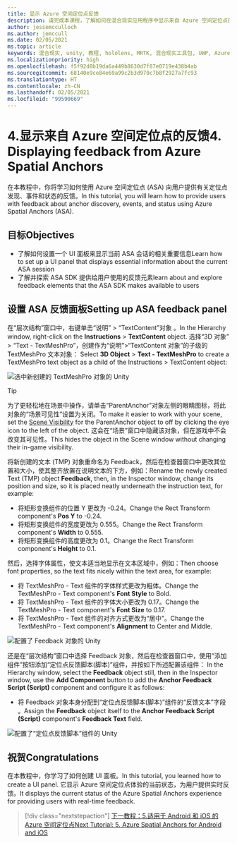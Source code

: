 ```yaml
---
title: 显示 Azure 空间定位点反馈
description: 请完成本课程，了解如何在混合现实应用程序中显示来自 Azure 空间定位点的反馈。
author: jessemcculloch
ms.author: jemccull
ms.date: 02/05/2021
ms.topic: article
keywords: 混合现实, unity, 教程, hololens, MRTK, 混合现实工具包, UWP, Azure 空间定位点, 会话, 反馈元素
ms.localizationpriority: high
ms.openlocfilehash: f5f92d8b19da6a449b8630d7f87e0719e438b4ab
ms.sourcegitcommit: 68140e9ce84e69a99c2b3d970c7b8f2927a7fc93
ms.translationtype: HT
ms.contentlocale: zh-CN
ms.lasthandoff: 02/05/2021
ms.locfileid: "99590669"
---
```

# <a name="4-displaying-feedback-from-azure-spatial-anchors"></a><span data-ttu-id="bb9e3-104">4.显示来自 Azure 空间定位点的反馈</span><span class="sxs-lookup"><span data-stu-id="bb9e3-104">4. Displaying feedback from Azure Spatial Anchors</span></span>

<span data-ttu-id="bb9e3-105">在本教程中，你将学习如何使用 Azure 空间定位点 (ASA) 向用户提供有关定位点发现、事件和状态的反馈。</span><span class="sxs-lookup"><span data-stu-id="bb9e3-105">In this tutorial, you will learn how to provide users with feedback about anchor discovery, events, and status using Azure Spatial Anchors (ASA).</span></span>

## <a name="objectives"></a><span data-ttu-id="bb9e3-106">目标</span><span class="sxs-lookup"><span data-stu-id="bb9e3-106">Objectives</span></span>

* <span data-ttu-id="bb9e3-107">了解如何设置一个 UI 面板来显示当前 ASA 会话的相关重要信息</span><span class="sxs-lookup"><span data-stu-id="bb9e3-107">Learn how to set up a UI panel that displays essential information about the current ASA session</span></span>
* <span data-ttu-id="bb9e3-108">了解并探索 ASA SDK 提供给用户使用的反馈元素</span><span class="sxs-lookup"><span data-stu-id="bb9e3-108">learn about and explore feedback elements that the ASA SDK makes available to users</span></span>

## <a name="setting-up-asa-feedback-panel"></a><span data-ttu-id="bb9e3-109">设置 ASA 反馈面板</span><span class="sxs-lookup"><span data-stu-id="bb9e3-109">Setting up ASA feedback panel</span></span>

<span data-ttu-id="bb9e3-110">在“层次结构”窗口中，右键单击“说明” > “TextContent”对象 。</span><span class="sxs-lookup"><span data-stu-id="bb9e3-110">In the Hierarchy window, right-click on the **Instructions** > **TextContent** object.</span></span> <span data-ttu-id="bb9e3-111">选择“3D 对象” > “Text - TextMeshPro”，创建作为“说明”>“TextContent 对象”的子级的 TextMeshPro 文本对象： </span><span class="sxs-lookup"><span data-stu-id="bb9e3-111">Select **3D Object** > **Text - TextMeshPro** to create a TextMeshPro text object as a child of the Instructions > TextContent object:</span></span>

![选中新创建的 TextMeshPro 对象的 Unity](images/mr-learning-asa/asa-04-section1-step1-1.png)

> [!TIP]
> <span data-ttu-id="bb9e3-113">为了更轻松地在场景中操作，请单击“ParentAnchor”对象左侧的眼睛图标，将此对象的“场景可见性”设置为关闭。<a href="https://docs.unity3d.com/Manual/SceneVisibility.html" target="_blank"></a></span><span class="sxs-lookup"><span data-stu-id="bb9e3-113">To make it easier to work with your scene, set the  <a href="https://docs.unity3d.com/Manual/SceneVisibility.html" target="_blank">Scene Visibility</a> for the ParentAnchor object to off by clicking the eye icon to the left of the object.</span></span> <span data-ttu-id="bb9e3-114">这会在“场景”窗口中隐藏该对象，但在游戏中不会改变其可见性。</span><span class="sxs-lookup"><span data-stu-id="bb9e3-114">This hides the object in the Scene window without changing their in-game visibility.</span></span>

<span data-ttu-id="bb9e3-115">将新创建的文本 (TMP) 对象重命名为 Feedback，然后在检查器窗口中更改其位置和大小，使其整齐放置在说明文本的下方，例如：</span><span class="sxs-lookup"><span data-stu-id="bb9e3-115">Rename the newly created Text (TMP) object **Feedback**, then, in the Inspector window, change its position and size, so it is placed neatly underneath the instruction text, for example:</span></span>

* <span data-ttu-id="bb9e3-116">将矩形变换组件的位置 Y 更改为 -0.24。</span><span class="sxs-lookup"><span data-stu-id="bb9e3-116">Change the Rect Transform component's **Pos Y** to -0.24.</span></span>
* <span data-ttu-id="bb9e3-117">将矩形变换组件的宽度更改为 0.555。</span><span class="sxs-lookup"><span data-stu-id="bb9e3-117">Change the Rect Transform component's **Width** to 0.555.</span></span>
* <span data-ttu-id="bb9e3-118">将矩形变换组件的高度更改为 0.1。</span><span class="sxs-lookup"><span data-stu-id="bb9e3-118">Change the Rect Transform component's **Height** to 0.1.</span></span>

<span data-ttu-id="bb9e3-119">然后，选择字体属性，使文本适当地显示在文本区域中，例如：</span><span class="sxs-lookup"><span data-stu-id="bb9e3-119">Then choose font properties, so the text fits nicely within the text area, for example:</span></span>

* <span data-ttu-id="bb9e3-120">将 TextMeshPro - Text 组件的字体样式更改为粗体。</span><span class="sxs-lookup"><span data-stu-id="bb9e3-120">Change the TextMeshPro - Text component's **Font Style** to Bold.</span></span>
* <span data-ttu-id="bb9e3-121">将 TextMeshPro - Text 组件的字体大小更改为 0.17。</span><span class="sxs-lookup"><span data-stu-id="bb9e3-121">Change the TextMeshPro - Text component's **Font Size** to 0.17.</span></span>
* <span data-ttu-id="bb9e3-122">将 TextMeshPro - Text 组件的对齐方式更改为“居中”。</span><span class="sxs-lookup"><span data-stu-id="bb9e3-122">Change the TextMeshPro - Text component's **Alignment** to Center and Middle.</span></span>

![配置了 Feedback 对象的 Unity](images/mr-learning-asa/asa-04-section1-step1-2.png)

<span data-ttu-id="bb9e3-124">还是在“层次结构”窗口中选择 Feedback 对象，然后在检查器窗口中，使用“添加组件”按钮添加“定位点反馈脚本(脚本)”组件，并按如下所述配置该组件：  </span><span class="sxs-lookup"><span data-stu-id="bb9e3-124">In the Hierarchy window, select the **Feedback** object still, then in the Inspector window, use the **Add Component** button to add the **Anchor Feedback Script (Script)** component and configure it as follows:</span></span>

* <span data-ttu-id="bb9e3-125">将 Feedback 对象本身分配到“定位点反馈脚本(脚本)”组件的“反馈文本”字段  。</span><span class="sxs-lookup"><span data-stu-id="bb9e3-125">Assign the **Feedback** object itself to the **Anchor Feedback Script (Script)** component's **Feedback Text** field.</span></span>

![配置了“定位点反馈脚本”组件的 Unity](images/mr-learning-asa/asa-04-section1-step1-3.png)

## <a name="congratulations"></a><span data-ttu-id="bb9e3-127">祝贺</span><span class="sxs-lookup"><span data-stu-id="bb9e3-127">Congratulations</span></span>

<span data-ttu-id="bb9e3-128">在本教程中，你学习了如何创建 UI 面板。</span><span class="sxs-lookup"><span data-stu-id="bb9e3-128">In this tutorial, you learned how to create a UI panel.</span></span> <span data-ttu-id="bb9e3-129">它显示 Azure 空间定位点体验的当前状态，为用户提供实时反馈。</span><span class="sxs-lookup"><span data-stu-id="bb9e3-129">It displays the current status of the Azure Spatial Anchors experience for providing users with real-time feedback.</span></span>

> [!div class="nextstepaction"]
> [<span data-ttu-id="bb9e3-130">下一教程：5.适用于 Android 和 iOS 的 Azure 空间定位点</span><span class="sxs-lookup"><span data-stu-id="bb9e3-130">Next Tutorial: 5. Azure Spatial Anchors for Android and iOS</span></span>](mr-learning-asa-05.md)
